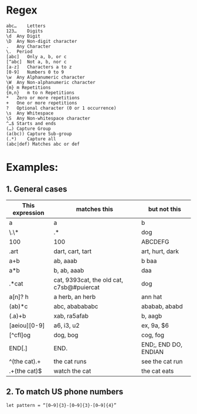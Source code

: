 # Regex

```
abc…	Letters
123…	Digits
\d	Any Digit
\D	Any Non-digit character
.	Any Character
\.	Period
[abc]	Only a, b, or c
[^abc]  Not a, b, nor c
[a-z]	Characters a to z
[0-9]	Numbers 0 to 9
\w	Any Alphanumeric character
\W	Any Non-alphanumeric character
{m}	m Repetitions
{m,n}	m to n Repetitions
*	Zero or more repetitions
+	One or more repetitions
?	Optional character (0 or 1 occurrence)
\s	Any Whitespace
\S	Any Non-whitespace character
^…$	Starts and ends
(…)	Capture Group
(a(bc)) Capture Sub-group
(.*)	Capture all
(abc|def) Matches abc or def
```

# Examples:
## 1. General cases

This expression | matches this | but not this
--- | --- | ---
a | a | b
\\\.\\\* | .* | dog
100 | 100 | ABCDEFG
.art | dart, cart, tart | art, hurt, dark
a+b | ab, aaab | b baa
a\*b | b, ab, aaab | daa
.\*cat | cat, 9393cat, the old cat,	c7sb@#puiercat | dog
a\[n\]? h | a herb, an herb | ann hat
(ab)\*c | abc, ababababc | ababab, ababd
(.a)+b | xab, ra5afab | b, aagb
\[aeiou\]\[0-9\] | a6, i3, u2 | ex, 9a, $6
\[^cfl\]og | dog, bog | cog, fog
END\[.\] | END. | END;, END DO, ENDIAN
^(the cat).+ | the cat runs | see the cat run
.+(the cat)$ | watch the cat | the cat eats


## 2. To match US phone numbers
```
let pattern = “[0–9]{3}-[0–9]{3}-[0–9]{4}”
```
